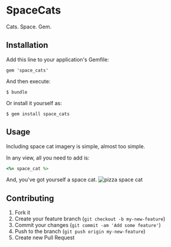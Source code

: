 # SpaceCats

Cats. Space. Gem.

## Installation

Add this line to your application's Gemfile:

    gem 'space_cats'

And then execute:

    $ bundle

Or install it yourself as:

    $ gem install space_cats

## Usage

Including space cat imagery is simple, almost too simple.

In any view, all you need to add is:

```ruby
<%= space_cat %>
```

And, you've got yourself a space cat.
![pizza space cat](http://24.media.tumblr.com/42181e20797b546c2f842ce8f6bf9f55/tumblr_mmel6b5X5K1r4xjo2o1_250.gif)

## Contributing

1. Fork it
2. Create your feature branch (`git checkout -b my-new-feature`)
3. Commit your changes (`git commit -am 'Add some feature'`)
4. Push to the branch (`git push origin my-new-feature`)
5. Create new Pull Request

